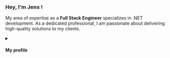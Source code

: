 ### Hey, I'm Jens <a href="https://github.com/codenameClass"></a> !

My area of expertise as a **Full Stack Engineer** specializes in .NET development. As a dedicated professional, I am passionate about delivering high-quality solutions to my clients.

<details><summary><h4>My profile</h4></summary>

<ul>

<li>🚀 <b>.NET development:</b><br>
Extensive experience developing applications with the .NET framework, including ADO.NET, Entity Framework, ASP.NET, and .NET Core.
</li>

<li>🧑‍💻 <b>Programming proficiency:</b><br>
High level of proficiency in multiple programming languages, expertise in JavaScript and C#. Experience working with a diverse range of libraries and frameworks, including Express.js and React Native.
</li>

<li>🌐 <b>API development:</b><br>
Passion for developing efficient and scalable APIs that power modern applications. Expertise includes building both RESTful and Minimal APIs, working with a variety of technologies and tools such as Node.js, Express.js, Firebase and ASP.NET Core.
</li>

<li>🧪 <b>Testing:</b><br>
Strong focus on writing effective automated tests to ensure high-quality code and minimize the risk of bugs. Experience working with a variety of testing frameworks, including NUnit and MSUnit. Expertise in xUnit to ensure the quality and reliability of software applications.
</li>

<li>🌎 <b>Web development:</b><br>
Enjoy building responsive, user-friendly web applications, experience working with HTML and CSS. Deep understanding of React and it's concepts, utilizing it as primary library for developing full-stack applications.
</li>

<li>☁️ <b>Cloud and automation:</b><br>
Hands-on experience in cloud computing, proficient in developing solutions on Azure. Strong command over scripting and automation tools like Ansible and vRealize, allowing to optimize workflows and build reliable systems. Passionate about continuously improving the development process through automation and integrating CI/CD pipelines to ensure the delivery of high-quality software.
</li>

</ul>

</details>